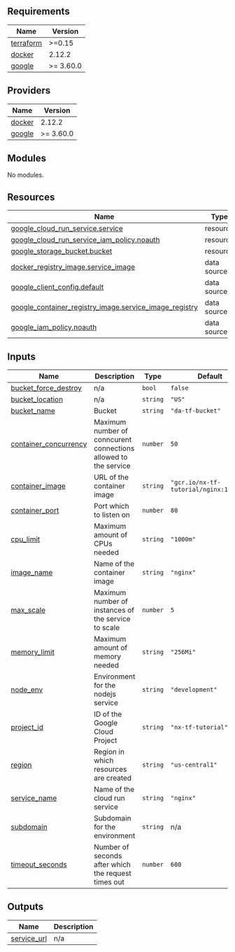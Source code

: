 ## Requirements

| Name | Version |
|------|---------|
| <a name="requirement_terraform"></a> [terraform](#requirement\_terraform) | >=0.15 |
| <a name="requirement_docker"></a> [docker](#requirement\_docker) | 2.12.2 |
| <a name="requirement_google"></a> [google](#requirement\_google) | >= 3.60.0 |

## Providers

| Name | Version |
|------|---------|
| <a name="provider_docker"></a> [docker](#provider\_docker) | 2.12.2 |
| <a name="provider_google"></a> [google](#provider\_google) | >= 3.60.0 |

## Modules

No modules.

## Resources

| Name | Type |
|------|------|
| [google_cloud_run_service.service](https://registry.terraform.io/providers/hashicorp/google/latest/docs/resources/cloud_run_service) | resource |
| [google_cloud_run_service_iam_policy.noauth](https://registry.terraform.io/providers/hashicorp/google/latest/docs/resources/cloud_run_service_iam_policy) | resource |
| [google_storage_bucket.bucket](https://registry.terraform.io/providers/hashicorp/google/latest/docs/resources/storage_bucket) | resource |
| [docker_registry_image.service_image](https://registry.terraform.io/providers/kreuzwerker/docker/2.12.2/docs/data-sources/registry_image) | data source |
| [google_client_config.default](https://registry.terraform.io/providers/hashicorp/google/latest/docs/data-sources/client_config) | data source |
| [google_container_registry_image.service_image_registry](https://registry.terraform.io/providers/hashicorp/google/latest/docs/data-sources/container_registry_image) | data source |
| [google_iam_policy.noauth](https://registry.terraform.io/providers/hashicorp/google/latest/docs/data-sources/iam_policy) | data source |

## Inputs

| Name | Description | Type | Default | Required |
|------|-------------|------|---------|:--------:|
| <a name="input_bucket_force_destroy"></a> [bucket\_force\_destroy](#input\_bucket\_force\_destroy) | n/a | `bool` | `false` | no |
| <a name="input_bucket_location"></a> [bucket\_location](#input\_bucket\_location) | n/a | `string` | `"US"` | no |
| <a name="input_bucket_name"></a> [bucket\_name](#input\_bucket\_name) | Bucket | `string` | `"da-tf-bucket"` | no |
| <a name="input_container_concurrency"></a> [container\_concurrency](#input\_container\_concurrency) | Maximum number of conncurent connections allowed to the service | `number` | `50` | no |
| <a name="input_container_image"></a> [container\_image](#input\_container\_image) | URL of the container image | `string` | `"gcr.io/nx-tf-tutorial/nginx:1.19.0"` | no |
| <a name="input_container_port"></a> [container\_port](#input\_container\_port) | Port which to listen on | `number` | `80` | no |
| <a name="input_cpu_limit"></a> [cpu\_limit](#input\_cpu\_limit) | Maximum amount of CPUs needed | `string` | `"1000m"` | no |
| <a name="input_image_name"></a> [image\_name](#input\_image\_name) | Name of the container image | `string` | `"nginx"` | no |
| <a name="input_max_scale"></a> [max\_scale](#input\_max\_scale) | Maximum number of instances of the service to scale | `number` | `5` | no |
| <a name="input_memory_limit"></a> [memory\_limit](#input\_memory\_limit) | Maximum amount of memory needed | `string` | `"256Mi"` | no |
| <a name="input_node_env"></a> [node\_env](#input\_node\_env) | Environment for the nodejs service | `string` | `"development"` | no |
| <a name="input_project_id"></a> [project\_id](#input\_project\_id) | ID of the Google Cloud Project | `string` | `"nx-tf-tutorial"` | no |
| <a name="input_region"></a> [region](#input\_region) | Region in which resources are created | `string` | `"us-central1"` | no |
| <a name="input_service_name"></a> [service\_name](#input\_service\_name) | Name of the cloud run service | `string` | `"nginx"` | no |
| <a name="input_subdomain"></a> [subdomain](#input\_subdomain) | Subdomain for the environment | `string` | n/a | yes |
| <a name="input_timeout_seconds"></a> [timeout\_seconds](#input\_timeout\_seconds) | Number of seconds after which the request times out | `number` | `600` | no |

## Outputs

| Name | Description |
|------|-------------|
| <a name="output_service_url"></a> [service\_url](#output\_service\_url) | n/a |
